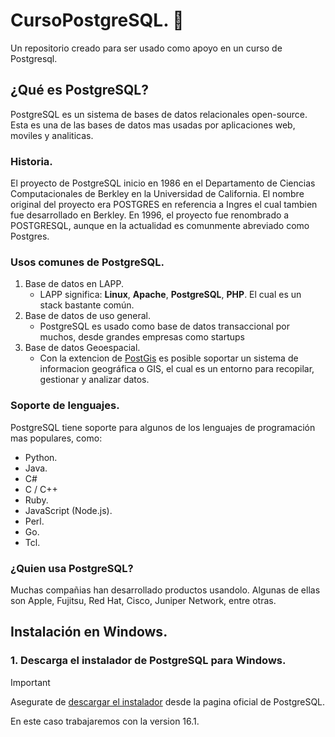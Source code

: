 # CursoPostgreSQL. :elephant:
Un repositorio creado para ser usado como apoyo en un curso de Postgresql.
## ¿Qué es PostgreSQL?
PostgreSQL es un sistema de bases de datos relacionales open-source. Esta es una de las bases de datos mas usadas por aplicaciones web, moviles y analiticas.

### Historia.
El proyecto de PostgreSQL inicio en 1986 en el Departamento de Ciencias Computacionales de Berkley en la Universidad de California.
El nombre original del proyecto era POSTGRES en referencia a Ingres el cual tambien fue desarrollado en Berkley.
En 1996, el proyecto fue renombrado a POSTGRESQL, aunque en la actualidad es comunmente abreviado como Postgres.
### Usos comunes de PostgreSQL.
1. Base de datos en LAPP.
   * LAPP significa: **Linux**, **Apache**, **PostgreSQL**, **PHP**. El cual es un stack bastante común.
2. Base de datos de uso general.
   * PostgreSQL es usado como base de datos transaccional por muchos, desde grandes empresas como startups
3. Base de datos Geoespacial.
   * Con la extencion de [PostGis](https://postgis.net/) es posible soportar un sistema de informacion geográfica o GIS, el cual es un entorno para recopilar, gestionar y analizar datos.
### Soporte de lenguajes.
PostgreSQL tiene soporte para algunos de los lenguajes de programación mas populares, como:
* Python.
* Java.
* C#
* C / C++
* Ruby.
* JavaScript (Node.js).
* Perl.
* Go.
* Tcl.
### ¿Quien usa PostgreSQL?
Muchas compañias han desarrollado productos usandolo. Algunas de ellas son Apple, Fujitsu, Red Hat, Cisco, Juniper Network, entre otras.
## Instalación en Windows.
### 1. Descarga el instalador de PostgreSQL para Windows.
> [!IMPORTANT]
> Asegurate de [descargar el instalador](https://www.enterprisedb.com/downloads/postgres-postgresql-downloads) desde la pagina oficial de PostgreSQL.

En este caso trabajaremos con la version 16.1.
